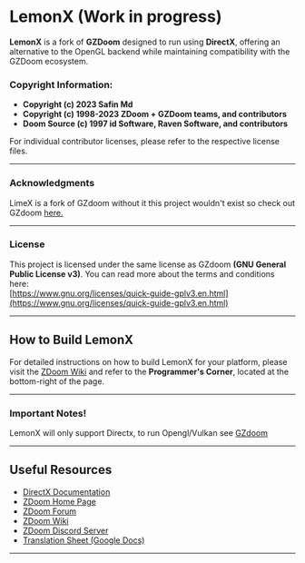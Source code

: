 # LemonX (Work in progress)

**LemonX** is a fork of **GZDoom** designed to run using **DirectX**, offering an alternative to the OpenGL backend while maintaining compatibility with the GZDoom ecosystem.

### Copyright Information:
- **Copyright (c) 2023 Safin Md**
- **Copyright (c) 1998-2023 ZDoom + GZDoom teams, and contributors**
- **Doom Source (c) 1997 id Software, Raven Software, and contributors**

For individual contributor licenses, please refer to the respective license files.

---

### Acknowledgments

LimeX is a fork of GZdoom without it this project wouldn't exist so check out GZdoom [here.](github.com/Zdoom/GZdoom)

---

### License

This project is licensed under the same license as GZdoom **(GNU General Public License v3)**. You can read more about the terms and conditions here:  
[https://www.gnu.org/licenses/quick-guide-gplv3.en.html](https://www.gnu.org/licenses/quick-guide-gplv3.en.html)

---

## How to Build LemonX

For detailed instructions on how to build LemonX for your platform, please visit the [ZDoom Wiki](https://zdoom.org/wiki/) and refer to the **Programmer's Corner**, located at the bottom-right of the page.

---
### Important Notes!

LemonX will only support Directx, to run Opengl/Vulkan see [GZdoom](github.com/Zdoom/GZdoom)

---

## Useful Resources
- [DirectX Documentation](https://learn.microsoft.com/en-us/windows/win32/directx)
- [ZDoom Home Page](https://zdoom.org/)
- [ZDoom Forum](https://forum.zdoom.org/)
- [ZDoom Wiki](https://zdoom.org/wiki/)
- [ZDoom Discord Server](https://dsc.gg/zdoom)
- [Translation Sheet (Google Docs)](https://docs.google.com/spreadsheets/d/1pvwXEgytkor9SClCiDn4j5AH7FedyXS-ocCbsuQIXDU/edit?usp=sharing)

---
